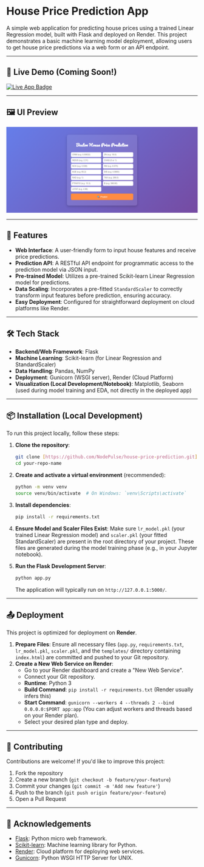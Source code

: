 # House Price Prediction App

A simple web application for predicting house prices using a trained Linear Regression model, built with Flask and deployed on Render. This project demonstrates a basic machine learning model deployment, allowing users to get house price predictions via a web form or an API endpoint.

---

## 🔗 Live Demo (Coming Soon!)

<p>
  <a href="https://house-price-prediction-sx3z.onrender.com/" target="_blank">
    <img src="https://img.shields.io/badge/🚀%20Live%20App-House%20Price%20Predictor-blueviolet?style=for-the-badge&logo=render&logoColor=white" alt="Live App Badge" />
  </a>
</p>

---

## 🖼️ UI Preview


![UI Preview Placeholder](./public/ui-preview.png)

---

## 🚀 Features

-   **Web Interface**: A user-friendly form to input house features and receive price predictions.
-   **Prediction API**: A RESTful API endpoint for programmatic access to the prediction model via JSON input.
-   **Pre-trained Model**: Utilizes a pre-trained Scikit-learn Linear Regression model for predictions.
-   **Data Scaling**: Incorporates a pre-fitted `StandardScaler` to correctly transform input features before prediction, ensuring accuracy.
-   **Easy Deployment**: Configured for straightforward deployment on cloud platforms like Render.

---

## 🛠️ Tech Stack

-   **Backend/Web Framework**: Flask
-   **Machine Learning**: Scikit-learn (for Linear Regression and StandardScaler)
-   **Data Handling**: Pandas, NumPy
-   **Deployment**: Gunicorn (WSGI server), Render (Cloud Platform)
-   **Visualization (Local Development/Notebook)**: Matplotlib, Seaborn (used during model training and EDA, not directly in the deployed app)

---

## 📦 Installation (Local Development)

To run this project locally, follow these steps:

1.  **Clone the repository**:

    ```bash
    git clone [https://github.com/NodePulse/house-price-prediction.git]
    cd your-repo-name
    ```

2.  **Create and activate a virtual environment** (recommended):

    ```bash
    python -m venv venv
    source venv/bin/activate  # On Windows: `venv\Scripts\activate`
    ```

3.  **Install dependencies**:

    ```bash
    pip install -r requirements.txt
    ```

4.  **Ensure Model and Scaler Files Exist**:
    Make sure `lr_model.pkl` (your trained Linear Regression model) and `scaler.pkl` (your fitted StandardScaler) are present in the root directory of your project. These files are generated during the model training phase (e.g., in your Jupyter notebook).

5.  **Run the Flask Development Server**:

    ```bash
    python app.py
    ```
    The application will typically run on `http://127.0.0.1:5000/`.

---

## 📤 Deployment

This project is optimized for deployment on **Render**.

1.  **Prepare Files**: Ensure all necessary files (`app.py`, `requirements.txt`, `lr_model.pkl`, `scaler.pkl`, and the `templates/` directory containing `index.html`) are committed and pushed to your Git repository.
2.  **Create a New Web Service on Render**:
    * Go to your Render dashboard and create a "New Web Service".
    * Connect your Git repository.
    * **Runtime**: Python 3
    * **Build Command**: `pip install -r requirements.txt` (Render usually infers this)
    * **Start Command**: `gunicorn --workers 4 --threads 2 --bind 0.0.0.0:$PORT app:app` (You can adjust workers and threads based on your Render plan).
    * Select your desired plan type and deploy.

---

## 🤝 Contributing

Contributions are welcome! If you'd like to improve this project:

1.  Fork the repository
2.  Create a new branch (`git checkout -b feature/your-feature`)
3.  Commit your changes (`git commit -m 'Add new feature'`)
4.  Push to the branch (`git push origin feature/your-feature`)
5.  Open a Pull Request

---

## 🙌 Acknowledgements

-   [Flask](https://flask.palletsprojects.com/): Python micro web framework.
-   [Scikit-learn](https://scikit-learn.org/): Machine learning library for Python.
-   [Render](https://render.com/): Cloud platform for deploying web services.
-   [Gunicorn](https://gunicorn.org/): Python WSGI HTTP Server for UNIX.
